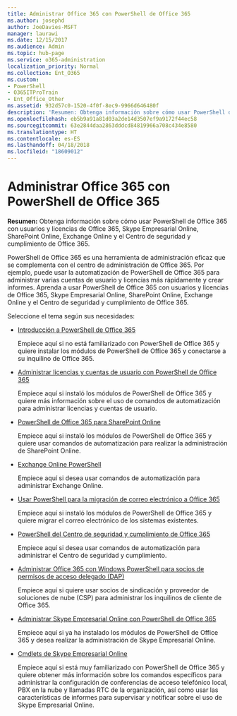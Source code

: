 ```yaml
---
title: Administrar Office 365 con PowerShell de Office 365
ms.author: josephd
author: JoeDavies-MSFT
manager: laurawi
ms.date: 12/15/2017
ms.audience: Admin
ms.topic: hub-page
ms.service: o365-administration
localization_priority: Normal
ms.collection: Ent_O365
ms.custom:
- PowerShell
- O365ITProTrain
- Ent_Office_Other
ms.assetid: 932d57c0-1520-4f0f-8ec9-9966d646480f
description: 'Resumen: Obtenga información sobre cómo usar PowerShell de Office 365 con usuarios y licencias de Office 365, Skype Empresarial Online, SharePoint Online, Exchange Online y el Centro de seguridad y cumplimiento de Office 365.'
ms.openlocfilehash: eb5b9a91a81d03a2de14d3507ef9a9172f44ec58
ms.sourcegitcommit: 63e2844daa2863dddcd84819966a708c434e8580
ms.translationtype: HT
ms.contentlocale: es-ES
ms.lasthandoff: 04/18/2018
ms.locfileid: "18609012"
---
```

# <a name="manage-office-365-with-office-365-powershell"></a>Administrar Office 365 con PowerShell de Office 365

 **Resumen:** Obtenga información sobre cómo usar PowerShell de Office 365 con usuarios y licencias de Office 365, Skype Empresarial Online, SharePoint Online, Exchange Online y el Centro de seguridad y cumplimiento de Office 365.
  
PowerShell de Office 365 es una herramienta de administración eficaz que se complementa con el centro de administración de Office 365. Por ejemplo, puede usar la automatización de PowerShell de Office 365 para administrar varias cuentas de usuario y licencias más rápidamente y crear informes. Aprenda a usar PowerShell de Office 365 con usuarios y licencias de Office 365, Skype Empresarial Online, SharePoint Online, Exchange Online y el Centro de seguridad y cumplimiento de Office 365.
  
Seleccione el tema según sus necesidades:
  
- [Introducción a PowerShell de Office 365](getting-started-with-office-365-powershell.md)

    Empiece aquí si no está familiarizado con PowerShell de Office 365 y quiere instalar los módulos de PowerShell de Office 365 y conectarse a su inquilino de Office 365.

- [Administrar licencias y cuentas de usuario con PowerShell de Office 365](manage-user-accounts-and-licenses-with-office-365-powershell.md)

    Empiece aquí si instaló los módulos de PowerShell de Office 365 y quiere más información sobre el uso de comandos de automatización para administrar licencias y cuentas de usuario.

- [PowerShell de Office 365 para SharePoint Online](https://technet.microsoft.com/library/fp161362.aspx)

    Empiece aquí si instaló los módulos de PowerShell de Office 365 y quiere usar comandos de automatización para realizar la administración de SharePoint Online.

- [Exchange Online PowerShell](https://docs.microsoft.com/powershell/exchange/exchange-online/exchange-online-powershell)

    Empiece aquí si desea usar comandos de automatización para administrar Exchange Online.

- [Usar PowerShell para la migración de correo electrónico a Office 365](use-powershell-for-email-migration-to-office-365.md)

    Empiece aquí si instaló los módulos de PowerShell de Office 365 y quiere migrar el correo electrónico de los sistemas existentes.

- [PowerShell del Centro de seguridad y cumplimiento de Office 365](https://docs.microsoft.com/powershell/exchange/office-365-scc/office-365-scc-powershell)

    Empiece aquí si desea usar comandos de automatización para administrar el Centro de seguridad y cumplimiento.

- [Administrar Office 365 con Windows PowerShell para socios de permisos de acceso delegado (DAP)](manage-office-365-with-windows-powershell-for-delegated-access-permissions-dap-p.md)

    Empiece aquí si quiere usar socios de sindicación y proveedor de soluciones de nube (CSP) para administrar los inquilinos de cliente de Office 365.

- [Administrar Skype Empresarial Online con PowerShell de Office 365](manage-skype-for-business-online-with-office-365-powershell.md)

    Empiece aquí si ya ha instalado los módulos de PowerShell de Office 365 y desea realizar la administración de Skype Empresarial Online.

- [Cmdlets de Skype Empresarial Online](https://technet.microsoft.com/library/mt228132.aspx)

    Empiece aquí si está muy familiarizado con PowerShell de Office 365 y quiere obtener más información sobre los comandos específicos para administrar la configuración de conferencias de acceso telefónico local, PBX en la nube y llamadas RTC de la organización, así como usar las características de informes para supervisar y notificar sobre el uso de Skype Empresarial Online.
